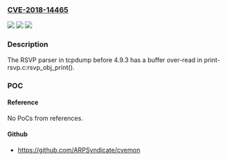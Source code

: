 ### [CVE-2018-14465](https://cve.mitre.org/cgi-bin/cvename.cgi?name=CVE-2018-14465)
![](https://img.shields.io/static/v1?label=Product&message=n%2Fa&color=blue)
![](https://img.shields.io/static/v1?label=Version&message=n%2Fa&color=blue)
![](https://img.shields.io/static/v1?label=Vulnerability&message=n%2Fa&color=brighgreen)

### Description

The RSVP parser in tcpdump before 4.9.3 has a buffer over-read in print-rsvp.c:rsvp_obj_print().

### POC

#### Reference
No PoCs from references.

#### Github
- https://github.com/ARPSyndicate/cvemon

